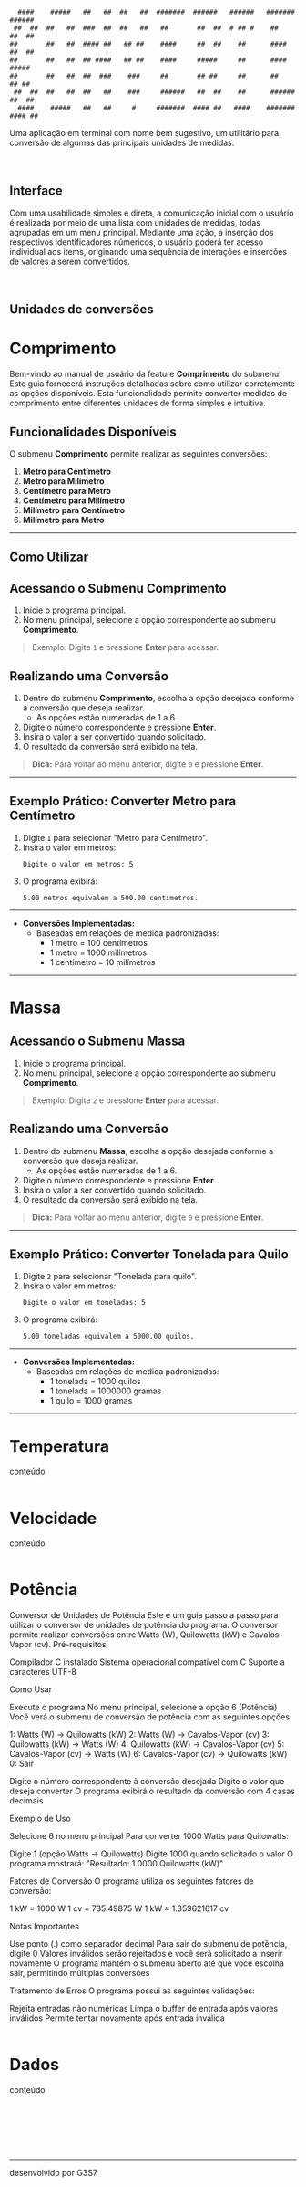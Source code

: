 
      ####    #####   ##   ##  ##   ##  #######  ######   ######   #######  ######   
     ##  ##  ##   ##  ###  ##  ##   ##   ##       ##  ##  # ## #    ##       ##  ##  
    ##       ##   ##  #### ##   ## ##    ####     ##  ##    ##      ####     ##  ##   
    ##       ##   ##  ## ####   ## ##    ####     #####     ##      ####     #####   
    ##       ##   ##  ##  ###    ###     ##       ## ##     ##      ##       ## ##   
     ##  ##  ##   ##  ##   ##    ###     ######   ##  ##    ##      ######   ##  ##  
      ####    #####   ##   ##     #     #######  #### ##   ####    #######  #### ##  

Uma aplicação em terminal com nome bem sugestivo, um utilitário para conversão de algumas das principais unidades de medidas.<br><br><br>

## Interface
Com uma usabilidade simples e direta, a comunicação inicial com o usuário é realizada por meio de uma lista com unidades de medidas, todas agrupadas em um menu principal. Mediante uma ação, a inserção dos respectivos identificadores númericos, o usuário poderá ter acesso individual aos items, originando uma sequência de interações e insercões de valores a serem convertidos. 
<br><br><br>

## Unidades de conversões

# Comprimento

Bem-vindo ao manual de usuário da feature **Comprimento** do submenu! Este guia fornecerá instruções detalhadas sobre como utilizar corretamente as opções disponíveis. Esta funcionalidade permite converter medidas de comprimento entre diferentes unidades de forma simples e intuitiva.

## Funcionalidades Disponíveis

O submenu **Comprimento** permite realizar as seguintes conversões:

1. **Metro para Centímetro**
2. **Metro para Milímetro**
3. **Centímetro para Metro**
4. **Centímetro para Milímetro**
5. **Milímetro para Centímetro**
6. **Milímetro para Metro**

---

## Como Utilizar

## Acessando o Submenu Comprimento

1. Inicie o programa principal.
2. No menu principal, selecione a opção correspondente ao submenu **Comprimento**.

> Exemplo: Digite `1` e pressione **Enter** para acessar.

## Realizando uma Conversão

1. Dentro do submenu **Comprimento**, escolha a opção desejada conforme a conversão que deseja realizar.
   - As opções estão numeradas de 1 a 6.
2. Digite o número correspondente e pressione **Enter**.
3. Insira o valor a ser convertido quando solicitado.
4. O resultado da conversão será exibido na tela.

> **Dica:** Para voltar ao menu anterior, digite `0` e pressione **Enter**.

---

## Exemplo Prático: Converter Metro para Centímetro
1. Digite `1` para selecionar "Metro para Centímetro".
2. Insira o valor em metros:
   ```
   Digite o valor em metros: 5
   ```
3. O programa exibirá:
   ```
   5.00 metros equivalem a 500.00 centímetros.
   ```
---

- **Conversões Implementadas:**
  - Baseadas em relações de medida padronizadas:
    - 1 metro = 100 centímetros
    - 1 metro = 1000 milímetros
    - 1 centímetro = 10 milímetros

---


# Massa

## Acessando o Submenu Massa

1. Inicie o programa principal.
2. No menu principal, selecione a opção correspondente ao submenu **Comprimento**.

> Exemplo: Digite `2` e pressione **Enter** para acessar.

## Realizando uma Conversão

1. Dentro do submenu **Massa**, escolha a opção desejada conforme a conversão que deseja realizar.
   - As opções estão numeradas de 1 a 6.
2. Digite o número correspondente e pressione **Enter**.
3. Insira o valor a ser convertido quando solicitado.
4. O resultado da conversão será exibido na tela.

> **Dica:** Para voltar ao menu anterior, digite `0` e pressione **Enter**.

---

## Exemplo Prático: Converter Tonelada para Quilo
1. Digite `2` para selecionar "Tonelada para quilo".
2. Insira o valor em metros:
   ```
   Digite o valor em toneladas: 5
   ```
3. O programa exibirá:
   ```
   5.00 toneladas equivalem a 5000.00 quilos.
   ```
---

- **Conversões Implementadas:**
  - Baseadas em relações de medida padronizadas:
    - 1 tonelada = 1000 quilos
    - 1 tonelada = 1000000 gramas
    - 1 quilo = 1000 gramas

---


# Temperatura

conteúdo<br><br>


# Velocidade

conteúdo<br><br>


# Potência
 
Conversor de Unidades de Potência
Este é um guia passo a passo para utilizar o conversor de unidades de potência do programa. O conversor permite realizar conversões entre Watts (W), Quilowatts (kW) e Cavalos-Vapor (cv).
Pré-requisitos

Compilador C instalado
Sistema operacional compatível com C
Suporte a caracteres UTF-8

Como Usar

Execute o programa
No menu principal, selecione a opção 6 (Potência)
Você verá o submenu de conversão de potência com as seguintes opções:

1: Watts (W) → Quilowatts (kW)
2: Watts (W) → Cavalos-Vapor (cv)
3: Quilowatts (kW) → Watts (W)
4: Quilowatts (kW) → Cavalos-Vapor (cv)
5: Cavalos-Vapor (cv) → Watts (W)
6: Cavalos-Vapor (cv) → Quilowatts (kW)
0: Sair

Digite o número correspondente à conversão desejada
Digite o valor que deseja converter
O programa exibirá o resultado da conversão com 4 casas decimais

Exemplo de Uso

Selecione 6 no menu principal
Para converter 1000 Watts para Quilowatts:

Digite 1 (opção Watts → Quilowatts)
Digite 1000 quando solicitado o valor
O programa mostrará: "Resultado: 1.0000 Quilowatts (kW)"

Fatores de Conversão
O programa utiliza os seguintes fatores de conversão:

1 kW = 1000 W
1 cv = 735.49875 W
1 kW ≈ 1.359621617 cv

Notas Importantes

Use ponto (.) como separador decimal
Para sair do submenu de potência, digite 0
Valores inválidos serão rejeitados e você será solicitado a inserir novamente
O programa mantém o submenu aberto até que você escolha sair, permitindo múltiplas conversões

Tratamento de Erros
O programa possui as seguintes validações:

Rejeita entradas não numéricas
Limpa o buffer de entrada após valores inválidos
Permite tentar novamente após entrada inválida 
<br><br> 

# Dados

conteúdo


&nbsp;
<br>
<br>
<br>
<br>
<br>

---

desenvolvido por G3S7
 
